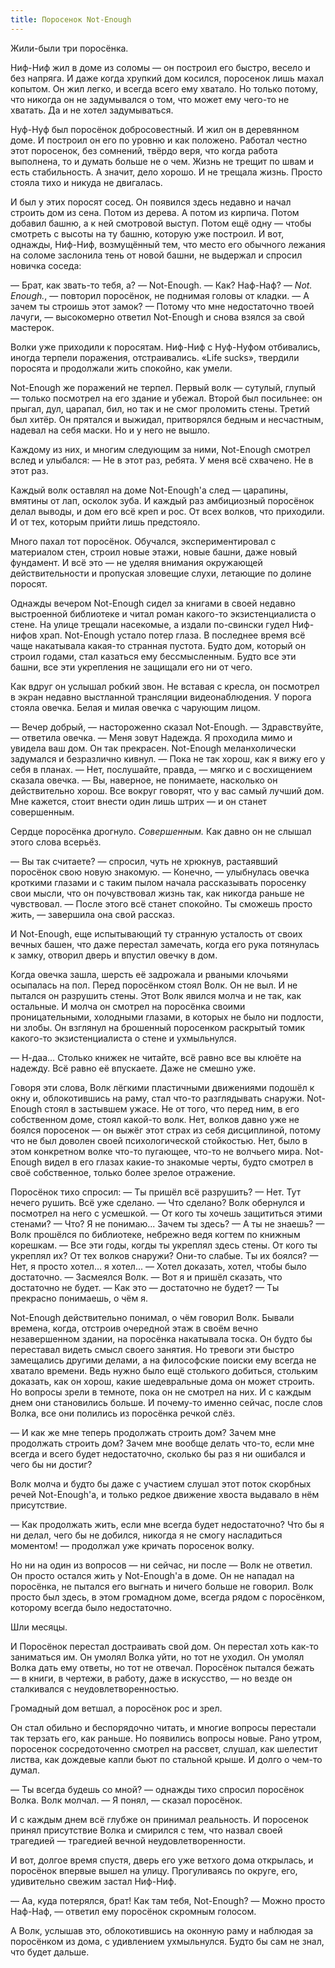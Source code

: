 ```yaml
---
title: Поросенок Not-Enough
---
```


Жили-были три поросёнка.

Ниф-Ниф жил в доме из соломы — он построил его быстро, весело и без напряга. И даже когда хрупкий дом косился, поросенок лишь махал копытом. Он жил легко, и всегда всего ему хватало. Но только потому, что никогда он не задумывался о том, что может ему чего-то не хватать. Да и не хотел задумываться.

Нуф-Нуф был поросёнок добросовестный. И жил он в деревянном доме. И построил он его по уровню и как положено. Работал честно этот поросенок, без сомнений, твёрдо веря, что когда работа выполнена, то и думать больше не о чем. Жизнь не трещит по швам и есть стабильность. А значит, дело хорошо.
И не трещала жизнь. Просто стояла тихо и никуда не двигалась.

И был у этих поросят сосед.
Он появился здесь недавно и начал строить дом из сена. Потом из дерева. А потом из кирпича.
Потом добавил башню, а к ней смотровой выступ. Потом ещё одну — чтобы смотреть с высоты на ту башню, которую уже построил.
И вот, однажды, Ниф-Ниф, возмущённый тем, что место его обычного лежания на соломе заслонила тень от новой башни, не выдержал и спросил новичка соседа:

— Брат, как звать-то тебя, а?
— Not-Enough.
— Как? Наф-Наф?
— *Not. Enough.*, — повторил поросёнок, не поднимая головы от кладки.
— А зачем ты строишь этот замок?
— Потому что мне недостаточно твоей лачуги, — высокомерно ответил Not-Enough и снова взялся за свой мастерок.

Волки уже приходили к поросятам.
Ниф-Ниф с Нуф-Нуфом отбивались, иногда терпели поражения, отстраивались.
«Life sucks», твердили поросята и продолжали жить спокойно, как умели.

Not-Enough же поражений не терпел.
Первый волк — сутулый, глупый — только посмотрел на его здание и убежал.
Второй был посильнее: он прыгал, дул, царапал, бил, но так и не смог проломить стены.
Третий был хитёр. Он прятался и выжидал, притворялся бедным и несчастным, надевал на себя маски. Но и у него не вышло.

Каждому из них, и многим следующим за ними, Not-Enough смотрел вслед и улыбался:
— Не в этот раз, ребята. У меня всё схвачено. Не в этот раз.

Каждый волк оставлял на доме Not-Enough'а след — царапины, вмятины от лап, осколок зуба.
И каждый раз амбициозный поросёнок делал выводы, и дом его всё креп и рос.
От всех волков, что приходили. И от тех, которым прийти лишь предстояло.

Много пахал тот поросёнок.
Обучался, экспериментировал с материалом стен, строил новые этажи, новые башни, даже новый фундамент.
И всё это — не уделяя внимания окружающей действительности и пропуская зловещие слухи, летающие по долине поросят.

Однажды вечером Not-Enough сидел за книгами в своей недавно выстроенной библиотеке и читал роман какого-то экзистенциалиста о стене.
На улице трещали насекомые, а издали по-свински гудел Ниф-нифов храп.
Not-Enough устало потер глаза. В последнее время всё чаще накатывала какая-то странная пустота. Будто дом, который он строил годами, стал казаться ему бессмысленным. Будто все эти башни, все эти укрепления не защищали его ни от чего. 

Как вдруг он услышал робкий звон.
Не вставая с кресла, он посмотрел в экран недавно выстланной трансляции видеонаблюдения.
У порога стояла овечка. Белая и милая овечка с чарующим лицом.

— Вечер добрый, — настороженно сказал Not-Enough.
— Здравствуйте, — ответила овечка. — Меня зовут Надежда. Я проходила мимо и увидела ваш дом. Он так прекрасен.
Not-Enough меланхолически задумался и безразлично кивнул.
— Пока не так хорош, как я вижу его у себя в планах.
— Нет, послушайте, правда, — мягко и с восхищением сказала овечка. — Вы, наверное, не понимаете, насколько он действительно хорош. Все вокруг говорят, что у вас самый лучший дом. Мне кажется, стоит внести один лишь штрих — и он станет совершенным.

Сердце поросёнка дрогнуло. *Совершенным.* Как давно он не слышал этого слова всерьёз.

— Вы так считаете? — спросил, чуть не хрюкнув, растаявший поросёнок свою новую знакомую.
— Конечно, — улыбнулась овечка кроткими глазами и с таким пылом начала рассказывать поросенку свои мысли, что он почувствовал жизнь так, как никогда раньше не чувствовал.
— После этого всё станет спокойно. Ты сможешь просто жить, — завершила она свой рассказ.

И Not-Enough, еще испытывающий ту странную усталость от своих вечных башен, что даже перестал замечать, когда его рука потянулась к замку, отворил дверь и впустил овечку в дом.

Когда овечка зашла, шерсть её задрожала и рваными клочьями осыпалась на пол.
Перед поросёнком стоял Волк.
Он не выл. И не пытался он разрушить стены.
Этот Волк явился молча и не так, как остальные.
И молча он смотрел на поросёнка своими проницательными, холодными глазами, в которых не было ни подлости, ни злобы.
Он взглянул на брошенный поросенком раскрытый томик какого-то экзистенциалиста о стене и ухмыльнулся.

— Н-даа… Столько книжек не читайте, всё равно все вы клюёте на надежду. Всё равно её впускаете. Даже не смешно уже.

Говоря эти слова, Волк лёгкими пластичными движениями подошёл к окну и, облокотившись на раму, стал что-то разглядывать снаружи.
Not-Enough стоял в застывшем ужасе.
Не от того, что перед ним, в его собственном доме, стоял какой-то волк.
Нет, волков давно уже не боялся поросенок — он выжёг этот страх из себя дисциплиной, потому что не был доволен своей психологической стойкостью.
Нет, было в этом конкретном волке что-то пугающее, что-то не волчьего мира.
Not-Enough видел в его глазах какие-то знакомые черты, будто смотрел в своё собственное, только более зрелое отражение.

Поросёнок тихо спросил:
— Ты пришёл всё разрушить?
— Нет. Тут нечего рушить. Всё уже сделано.
— Что сделано?
Волк обернулся и посмотрел на него с усмешкой.
— От кого ты хочешь защититься этими стенами?
— Что? Я не понимаю... Зачем ты здесь?
— А ты не знаешь? — Волк прошёлся по библиотеке, небрежно ведя когтем по книжным корешкам. — Все эти годы, когды ты укреплял здесь стены. От кого ты укреплял их? От тех волков снаружи? Они-то слабые. Ты их боялся?
— Нет, я просто хотел... я хотел...
— Хотел доказать, хотел, чтобы было достаточно. — Засмеялся Волк. — Вот я и пришёл сказать, что достаточно не будет.
— Как это — достаточно не будет?
— Ты прекрасно понимаешь, о чём я.

Not-Enough действительно понимал, о чём говорил Волк.
Бывали времена, когда, отстроив очередной этаж в своём вечно незавершенном здании, на поросёнка накатывала тоска.
Он будто бы переставал видеть смысл своего занятия.
Но тревоги эти быстро замещались другими делами, а на философские поиски ему всегда не хватало времени.
Ведь нужно было ещё столького добиться, стольким доказать, как он хорош, какие шедевральные дома он может строить.
Но вопросы зрели в темноте, пока он не смотрел на них.
И с каждым днем они становились больше.
И почему-то именно сейчас, после слов Волка, все они полились из поросёнка речкой слёз.

— И как же мне теперь продолжать строить дом? Зачем мне продолжать строить дом? Зачем мне вообще делать что-то, если мне всегда и всего будет недостаточно, сколько бы раз я ни ошибался и чего бы ни достиг?

Волк молча и будто бы даже с участием слушал этот поток скорбных речей Not-Enough'а, и только редкое движение хвоста выдавало в нём присутствие.

— Как продолжать жить, если мне всегда будет недостаточно? Что бы я ни делал, чего бы не добился, никогда я не смогу насладиться моментом! — продолжал уже кричать поросенок волку.

Но ни на один из вопросов — ни сейчас, ни после — Волк не ответил.
Он просто остался жить у Not-Enough'а в доме.
Он не нападал на поросёнка, не пытался его выгнать и ничего больше не говорил.
Волк просто был здесь, в этом громадном доме, всегда рядом с поросёнком, которому всегда было недостаточно.

Шли месяцы.

И Поросёнок перестал достраивать свой дом.
Он перестал хоть как-то заниматься им.
Он умолял Волка уйти, но тот не уходил.
Он умолял Волка дать ему ответы, но тот не отвечал.
Поросёнок пытался бежать — в книги, в чертежи, в работу, даже в искусство, — но везде он сталкивался с неудовлетворенностью.

Громадный дом ветшал, а поросёнок рос и зрел.

Он стал обильно и беспорядочно читать, и многие вопросы перестали так терзать его, как раньше. Но появились вопросы новые. 
Рано утром, поросенок сосредоточенно смотрел на рассвет, слушал, как шелестит листва, как дождевые капли бьют по стальной крыше. И долго о чем-то думал.

— Ты всегда будешь со мной? — однажды тихо спросил поросёнок Волка.
Волк молчал.
— Я понял, — сказал поросёнок.

И с каждым днем всё глубже он принимал реальность.
И поросенок принял присутствие Волка и смирился с тем, что назвал своей трагедией — трагедией вечной неудовлетворенности.

И вот, долгое время спустя, дверь его уже ветхого дома открылась, и поросёнок впервые вышел на улицу.
Прогуливаясь по округе, его, удивительно свежим застал Ниф-Ниф.

— Аа, куда потерялся, брат! Как там тебя, Not-Enough?
— Можно просто Наф-Наф, — ответил ему поросёнок скромным голосом.

А Волк, услышав это, облокотившись на оконную раму и наблюдая за поросёнком из дома, с удивлением ухмыльнулся. Будто бы сам не знал, что будет дальше.
